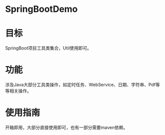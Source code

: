 # SpringBootDemo

# 目标
SpringBoot项目工具类集合，Util使用即可。

# 功能
涉及Java大部分工具类操作，如定时任务、WebService、日期、字符串、Pdf等等相关操作。

# 使用指南
开箱即用，大部分直接使用即可，也有一部分需要maven依赖。
